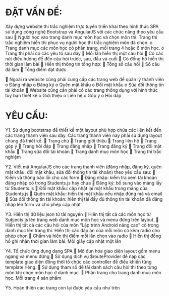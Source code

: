 # ĐẶT VẤN ĐỀ:

Xây dựng website thi trắc nghiệm trực tuyến triển khai theo hình thức SPA sử dụng công nghệ
Bootstrap và AngularJS với các chức năng theo yêu cầu sau
 Người học vào trang danh mục môn học và chọn môn thi. Trang thi trắc nghiệm hiển thị
phục vụ người học thi trắc nghiệm môn đã chọn.
o Trang danh mục các môn học có phân trang, mỗi trang 4 hoặc 6 môn học.
o Trang thi phải có các yêu tố sau đây
 Mỗi lần hiển thị một câu hỏi
 Có các nút điều hướng để đến câu hỏi trước, sau, đầu và cuối
 Có đồng hồ hiển thị thời gian làm bài
 Hiển thị thông tin tổng hợp:
 Tổng số câu hỏi
 Số câu đã làm
 Tổng điểm đạt được

 Ngoài ra website cũng phải cung cấp các trang web để quản lý thành viên
o Đăng nhập
o Đăng ký
o Quên mật khẩu
o Đổi mật khẩu
o Sửa đổi thông tin tài khoản
 Website cũng cần phải có các trang thông dụng với hình thức tùy bạn thiết kế
o Giới thiệu
o Liên hệ
o Góp ý
o Hỏi đáp

# YÊU CẦU:

Y1. Sử dụng bootstrap để thiết kế một layout phù hợp chứa các liên kết đến các trang thành
viên sau đây. Các trang thành viên này phải sử dụng layout chúng đã thiết kế.
 Trang chủ
 Trang giới thiệu
 Trang liên hệ
 Trang góp ý
 Trang hỏi đáp
 Trang đăng nhập
 Trang đăng ký
 Trang đổi mật khẩu
 Trang sửa đổi tài khoản
 Trang danh mục môn học
 Trang thi trắc nghiệm

Y2. Viết mã AngularJS cho các trang thành viên (đăng nhập, đăng ký, quên mật khẩu, đổi mật
khẩu, sửa đổi thông tin tài khoản) theo yêu cầu sau:
 Kiểm và thông báo lỗi cho các form
 Đăng nhập: kiểm tra xem tài khoản đăng nhập có trong Students.js hay chưa
 Đăng ký: bổ sung vào mảng lấy từ Students.js
 Đổi mật khẩu: cập nhật lại mật khẩu trong mảng của Students.js
 Quên mật khẩu: hiển thị mật khẩu nếu nhập đúng mã và email
 Sửa đổi thông tin tài khoản: hiển thị tài đầy đủ thông tin tài khoản đã đăng nhập lên
form và cho phép cập nhật

Y3. Hiển thị dữ liệu json từ tài nguyên
 Hiển thị tất cả các môn học từ Subjects.js lên trang web danh mục môn học và menu
đứng trên layout.
 Hiển thị tất cả các câu hỏi của môn “Lập trình Android nâng cao” có trong danh mục
lên trang thi. Hiển thị các đáp án của mỗi môn có kèm radio cho phép chọn
 Chấm và hiển thị điểm mỗi lần chọn vào radio
 Hiển thị đồng hồ ghi nhận thời gian làm bài. Mỗi giây cập nhật một lần

Y4. Tổ chức ứng dụng dạng SPA
 Mô đun hóa giao diện layout gồm menu ngang và menu đứng
 Sử dụng dịch vụ $routeProvider để nạp các template giao diện đồng thời tổ chức các
controller để điều khiển từng template riêng.
 Sử dụng tham số để tải danh sách câu hỏi thi theo từng môn khi chọn môn học ở danh
mục.
 Phân trang cho trang danh mục môn học. Mỗi trang 4 sản phẩm

Y5. Hoàn thiện các trang còn lại được yêu cầu như trên
